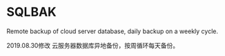 # SQLBAK
Remote backup of cloud server database, daily backup on a weekly cycle.

2019.08.30修改 云服务器数据库异地备份，按周循环每天备份。
